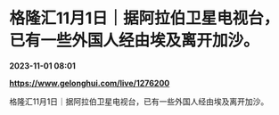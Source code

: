 # 格隆汇11月1日｜据阿拉伯卫星电视台，已有一些外国人经由埃及离开加沙。

**2023-11-01 08:01**

**https://www.gelonghui.com/live/1276200**

格隆汇11月1日｜据阿拉伯卫星电视台，已有一些外国人经由埃及离开加沙。